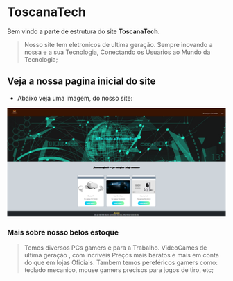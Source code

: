 # ToscanaTech

Bem vindo a parte de estrutura do site **ToscanaTech**.
>Nosso site tem eletronicos de ultima geração. 
>Sempre inovando a nossa e a sua Tecnologia, 
>Conectando os Usuarios ao Mundo da Tecnologia;

## Veja a nossa pagina inicial do site
* Abaixo veja uma imagem, do nosso site:

![Toscana imagem da pagina inicial](https://github.com/Konztes/repositorio-toscana/blob/master/miniatura-site/ToscanaTech-miniatura-menu.png)

### Mais sobre nosso belos estoque

>Temos diversos PCs gamers e para a Trabalho. 
>VideoGames de ultima geração , com incriveis 
>Preços mais baratos e mais em conta do que em lojas Oficiais. 
>Tambem temos pereféricos gamers como: teclado mecanico, mouse gamers precisos
>para jogos de tiro, etc;